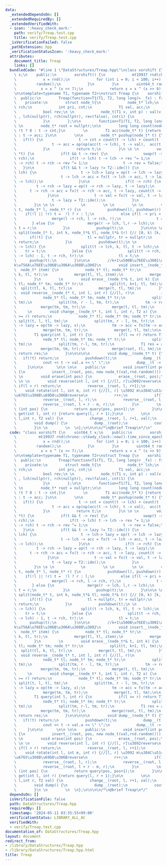 ```yaml
---
data:
  _extendedDependsOn: []
  _extendedRequiredBy: []
  _extendedVerifiedWith:
  - icon: ':heavy_check_mark:'
    path: verify/Treap.test.cpp
    title: verify/Treap.test.cpp
  _isVerificationFailed: false
  _pathExtension: hpp
  _verificationStatusIcon: ':heavy_check_mark:'
  attributes:
    document_title: Treap
    links: []
  bundledCode: "#line 1 \"DataStructures/Treap.hpp\"\nclass xorshift {\n    uint64_t\
    \ x;\n    public:\n        xorshift() {\n            mt19937 rnd(chrono::steady_clock::now().time_since_epoch().count());\n\
    \            x = rnd();\n            for (int i = 0; i < 100; i++) {\n       \
    \         random();\n            }\n        }\n        uint64_t random() {\n \
    \           x = x ^ (x << 7);\n            return x = x ^ (x >> 9);\n    }\n};\n\
    \n\ntemplate<typename T1, typename T2>\nstruct Treap {\n    xorshift rnd;\n  \
    \  public:\n        Treap(function<T1(T1, T2, long long)> _fx) : fx(_fx) {}\n\
    \    private:\n        struct node_t{\n            node_t* lch;\n            node_t*\
    \ rch;\n            int pri, cnt;\n            T1 val, acc;\n            T2 lazy;\n\
    \            bool rev;\n \n            node_t(T1 v, int p) : val(v), pri(p), acc(v)\
    \ , lch(nullptr), rch(nullptr), rev(false), cnt(1) {\n                lazy = T2::ide();\n\
    \            }\n        };\n\n        function<T1(T1, T2, long long)> fx;\n\n\
    \ \n        node_t* root = nullptr;\n\n        long long count(node_t* t) {return\
    \ !t ? 0 : t -> cnt;}\n        \n        T1 acc(node_t* t) {return !t ? T1::ide()\
    \ : t -> acc; }\n\n        \n\n        node_t* pushup(node_t* t) {\n         \
    \   if(t) {\n                t -> cnt = count(t -> lch) + count(t -> rch) + 1;\n\
    \                t -> acc = op(op(acc(t -> lch), t -> val),  acc(t -> rch));\n\
    \            }\n            return t;\n        }\n \n \n        void pushdown(node_t\
    \ *t) {\n            if(t && t -> rev) {\n                swap(t -> lch, t ->\
    \ rch);\n                if(t -> lch) t -> lch -> rev ^= 1;\n                if(t\
    \ -> rch) t -> rch -> rev ^= 1;\n                t -> rev = false;\n         \
    \   }\n\n            if(t && t -> lazy != T2::ide()) {\n                if(t ->\
    \ lch) {\n                    t -> lch-> lazy = op(t -> lch -> lazy, t -> lazy);\n\
    \                    t -> lch -> acc = fx(t -> lch -> acc, t -> lazy, count(t\
    \ -> lch));\n                }\n\n                if(t -> rch) {\n           \
    \         t -> rch -> lazy = op(t -> rch -> lazy, t -> lazy);\n              \
    \      t -> rch -> acc = fx(t -> rch -> acc, t -> lazy, count(t -> rch));\n  \
    \              }\n\n                t -> val = fx(t -> val, t -> lazy, 1LL);\n\
    \                t -> lazy = T2::ide();\n            }\n            pushup(t);\n\
    \        }\n \n \n            \n        \n \n        \n \n        void merge(node_t*&\
    \ t, node_t* l, node_t* r) {\n            pushdown(l), pushdown(r);\n        \
    \    if(!l || !r) t =  !l ? r : l;\n            else if(l -> pri > r -> pri) {\n\
    \                merge(l -> rch, l -> rch, r);\n                t = l;\n     \
    \       } else {\n               merge(r -> lch, l,r -> lch);\n              \
    \ t = r;\n            }\n            pushup(t);\n        }\n\n\n \n        void\
    \ split(node_t* t, int k, node_t*& tl, node_t*& tr) {// [0, k) [k, n)\n      \
    \      if(!t) {\n                tl = nullptr, tr = nullptr;\n               \
    \ return;\n            }\n            pushdown(t);\n \n            if(k <= count(t\
    \ -> lch)) {\n                split(t -> lch, k, tl, t -> lch);\n            \
    \    tr = t;\n            }else {\n                split(t -> rch, k - count(t\
    \ -> lch) - 1, t -> rch, tr);\n                tl = t;\n            }\n      \
    \      pushup(t);\n        }\n\n\n        //k+1\u500B\u76EE\u3001\u3064\u307E\u308A\
    k\u756A\u76EE\u306B\u306A\u308B\u3002\n        void insert__(node_t*& t, int k,\
    \  node_t* item) {\n            node_t* tl; node_t* tr;\n            split(t,\
    \ k, tl, tr);\n            merge(tl, tl, item);\n            merge(t, tl, tr);\n\
    \        }\n        \n        void erase__(node_t*& t, int k) {\n            node_t*\
    \ tl; node_t* tm; node_t* tr;\n            split(t, k+1, tl, tm);\n          \
    \  split(tl, k, tl, tr);\n            merge(t, tl, tm);\n        }\n \n      \
    \  void reverse__(node_t* t, int l, int r) {//[l, r)\n            if(l >= r) return;\n\
    \            node_t* tl; node_t* tm; node_t* tr;\n            split(t, l, tl,\
    \ tm);\n            split(tm, r - l, tm, tr);\n            tm -> rev ^= 1;\n \
    \           merge(tm, tm, tr);\n            merge(t, tl, tm);\n        }\n   \
    \     \n        void change__(node_t* t, int l, int r, T2 x) {\n            if(l\
    \ >= r) return;\n            node_t* tl; node_t* tm; node_t* tr;\n           \
    \ split(t, l, tl, tm);\n            split(tm, r - l, tm, tr);\n            tm\
    \ -> lazy = op(tm -> lazy, x);\n            tm -> acc = fx(tm -> acc, x, count(tm));\n\
    \            merge(tm, tm, tr);\n            merge(t, tl, tm);\n\n        }\n\n\
    \        T1 query(int l, int r) {\n            if(l >= r) return T1::ide();\n\
    \            node_t* tl; node_t* tm; node_t* tr;\n            split(root, l, tl,\
    \ tm);\n            split(tm, r-l, tm, tr);\n            T1 res = acc(tm);\n \
    \           merge(tm, tm, tr);\n            merge(root, tl, tm);\n           \
    \ return res;\n        }\n\n\n\n\n        void dump__(node_t* t) {\n         \
    \   if(!t) return;\n            pushdown(t);\n            dump__(t -> lch);\n\
    \            cout << t -> val.a << \" \";\n            dump__(t -> rch);\n   \
    \     }\n\n\n      \n\n \n\n    public:\n        void insert(int pos, T1 val)\
    \ {\n            insert__(root, pos, new node_t(val,rnd.random()));\n        }\n\
    \ \n        void erase(int pos) {\n            erase__(root, pos);\n        }\n\
    \ \n \n        void reverse(int l, int r) {//[l, r]\u3092reverse\n           \
    \ if(l > r) return;\n            reverse__(root, l, r+1);\n        }\n \n    \
    \    void rotate(int l, int m, int r) {//[l, r] \u3092 m\u304C\u5148\u982D\u306B\
    \u6765\u308B\u69D8\u306Breverse\n            r++;\n            if(l > r) return;\n\
    \            reverse__(root, l, r);\n            reverse__(root, l, l + r - m);\n\
    \            reverse__(root, l + r - m, r);\n        }\n        \n        T1 ith\
    \ (int pos) {\n            return query(pos, pos+1);\n        }\n\n        T1\
    \ get(int l, int r) {return query(l, r + 1);}\n\n        \n\n        void change(int\
    \ l,int r, T2 val) {\n            change__(root, l, r+1, val);\n        }\n\n\
    \        void dump() {\n            dump__(root);\n            cout << endl;\n\
    \        }\n \n        \n  \n};\n\n\n\n/*\n@brief Treap\n*/\n"
  code: "class xorshift {\n    uint64_t x;\n    public:\n        xorshift() {\n  \
    \          mt19937 rnd(chrono::steady_clock::now().time_since_epoch().count());\n\
    \            x = rnd();\n            for (int i = 0; i < 100; i++) {\n       \
    \         random();\n            }\n        }\n        uint64_t random() {\n \
    \           x = x ^ (x << 7);\n            return x = x ^ (x >> 9);\n    }\n};\n\
    \n\ntemplate<typename T1, typename T2>\nstruct Treap {\n    xorshift rnd;\n  \
    \  public:\n        Treap(function<T1(T1, T2, long long)> _fx) : fx(_fx) {}\n\
    \    private:\n        struct node_t{\n            node_t* lch;\n            node_t*\
    \ rch;\n            int pri, cnt;\n            T1 val, acc;\n            T2 lazy;\n\
    \            bool rev;\n \n            node_t(T1 v, int p) : val(v), pri(p), acc(v)\
    \ , lch(nullptr), rch(nullptr), rev(false), cnt(1) {\n                lazy = T2::ide();\n\
    \            }\n        };\n\n        function<T1(T1, T2, long long)> fx;\n\n\
    \ \n        node_t* root = nullptr;\n\n        long long count(node_t* t) {return\
    \ !t ? 0 : t -> cnt;}\n        \n        T1 acc(node_t* t) {return !t ? T1::ide()\
    \ : t -> acc; }\n\n        \n\n        node_t* pushup(node_t* t) {\n         \
    \   if(t) {\n                t -> cnt = count(t -> lch) + count(t -> rch) + 1;\n\
    \                t -> acc = op(op(acc(t -> lch), t -> val),  acc(t -> rch));\n\
    \            }\n            return t;\n        }\n \n \n        void pushdown(node_t\
    \ *t) {\n            if(t && t -> rev) {\n                swap(t -> lch, t ->\
    \ rch);\n                if(t -> lch) t -> lch -> rev ^= 1;\n                if(t\
    \ -> rch) t -> rch -> rev ^= 1;\n                t -> rev = false;\n         \
    \   }\n\n            if(t && t -> lazy != T2::ide()) {\n                if(t ->\
    \ lch) {\n                    t -> lch-> lazy = op(t -> lch -> lazy, t -> lazy);\n\
    \                    t -> lch -> acc = fx(t -> lch -> acc, t -> lazy, count(t\
    \ -> lch));\n                }\n\n                if(t -> rch) {\n           \
    \         t -> rch -> lazy = op(t -> rch -> lazy, t -> lazy);\n              \
    \      t -> rch -> acc = fx(t -> rch -> acc, t -> lazy, count(t -> rch));\n  \
    \              }\n\n                t -> val = fx(t -> val, t -> lazy, 1LL);\n\
    \                t -> lazy = T2::ide();\n            }\n            pushup(t);\n\
    \        }\n \n \n            \n        \n \n        \n \n        void merge(node_t*&\
    \ t, node_t* l, node_t* r) {\n            pushdown(l), pushdown(r);\n        \
    \    if(!l || !r) t =  !l ? r : l;\n            else if(l -> pri > r -> pri) {\n\
    \                merge(l -> rch, l -> rch, r);\n                t = l;\n     \
    \       } else {\n               merge(r -> lch, l,r -> lch);\n              \
    \ t = r;\n            }\n            pushup(t);\n        }\n\n\n \n        void\
    \ split(node_t* t, int k, node_t*& tl, node_t*& tr) {// [0, k) [k, n)\n      \
    \      if(!t) {\n                tl = nullptr, tr = nullptr;\n               \
    \ return;\n            }\n            pushdown(t);\n \n            if(k <= count(t\
    \ -> lch)) {\n                split(t -> lch, k, tl, t -> lch);\n            \
    \    tr = t;\n            }else {\n                split(t -> rch, k - count(t\
    \ -> lch) - 1, t -> rch, tr);\n                tl = t;\n            }\n      \
    \      pushup(t);\n        }\n\n\n        //k+1\u500B\u76EE\u3001\u3064\u307E\u308A\
    k\u756A\u76EE\u306B\u306A\u308B\u3002\n        void insert__(node_t*& t, int k,\
    \  node_t* item) {\n            node_t* tl; node_t* tr;\n            split(t,\
    \ k, tl, tr);\n            merge(tl, tl, item);\n            merge(t, tl, tr);\n\
    \        }\n        \n        void erase__(node_t*& t, int k) {\n            node_t*\
    \ tl; node_t* tm; node_t* tr;\n            split(t, k+1, tl, tm);\n          \
    \  split(tl, k, tl, tr);\n            merge(t, tl, tm);\n        }\n \n      \
    \  void reverse__(node_t* t, int l, int r) {//[l, r)\n            if(l >= r) return;\n\
    \            node_t* tl; node_t* tm; node_t* tr;\n            split(t, l, tl,\
    \ tm);\n            split(tm, r - l, tm, tr);\n            tm -> rev ^= 1;\n \
    \           merge(tm, tm, tr);\n            merge(t, tl, tm);\n        }\n   \
    \     \n        void change__(node_t* t, int l, int r, T2 x) {\n            if(l\
    \ >= r) return;\n            node_t* tl; node_t* tm; node_t* tr;\n           \
    \ split(t, l, tl, tm);\n            split(tm, r - l, tm, tr);\n            tm\
    \ -> lazy = op(tm -> lazy, x);\n            tm -> acc = fx(tm -> acc, x, count(tm));\n\
    \            merge(tm, tm, tr);\n            merge(t, tl, tm);\n\n        }\n\n\
    \        T1 query(int l, int r) {\n            if(l >= r) return T1::ide();\n\
    \            node_t* tl; node_t* tm; node_t* tr;\n            split(root, l, tl,\
    \ tm);\n            split(tm, r-l, tm, tr);\n            T1 res = acc(tm);\n \
    \           merge(tm, tm, tr);\n            merge(root, tl, tm);\n           \
    \ return res;\n        }\n\n\n\n\n        void dump__(node_t* t) {\n         \
    \   if(!t) return;\n            pushdown(t);\n            dump__(t -> lch);\n\
    \            cout << t -> val.a << \" \";\n            dump__(t -> rch);\n   \
    \     }\n\n\n      \n\n \n\n    public:\n        void insert(int pos, T1 val)\
    \ {\n            insert__(root, pos, new node_t(val,rnd.random()));\n        }\n\
    \ \n        void erase(int pos) {\n            erase__(root, pos);\n        }\n\
    \ \n \n        void reverse(int l, int r) {//[l, r]\u3092reverse\n           \
    \ if(l > r) return;\n            reverse__(root, l, r+1);\n        }\n \n    \
    \    void rotate(int l, int m, int r) {//[l, r] \u3092 m\u304C\u5148\u982D\u306B\
    \u6765\u308B\u69D8\u306Breverse\n            r++;\n            if(l > r) return;\n\
    \            reverse__(root, l, r);\n            reverse__(root, l, l + r - m);\n\
    \            reverse__(root, l + r - m, r);\n        }\n        \n        T1 ith\
    \ (int pos) {\n            return query(pos, pos+1);\n        }\n\n        T1\
    \ get(int l, int r) {return query(l, r + 1);}\n\n        \n\n        void change(int\
    \ l,int r, T2 val) {\n            change__(root, l, r+1, val);\n        }\n\n\
    \        void dump() {\n            dump__(root);\n            cout << endl;\n\
    \        }\n \n        \n  \n};\n\n\n\n/*\n@brief Treap\n*/"
  dependsOn: []
  isVerificationFile: false
  path: DataStructures/Treap.hpp
  requiredBy: []
  timestamp: '2024-05-11 03:35:55+09:00'
  verificationStatus: LIBRARY_ALL_AC
  verifiedWith:
  - verify/Treap.test.cpp
documentation_of: DataStructures/Treap.hpp
layout: document
redirect_from:
- /library/DataStructures/Treap.hpp
- /library/DataStructures/Treap.hpp.html
title: Treap
---
```


